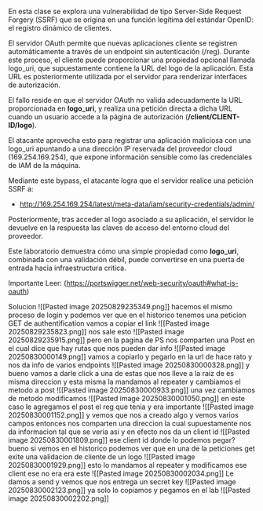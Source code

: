 En esta clase se explora una vulnerabilidad de tipo Server-Side Request Forgery (SSRF) que se origina en una función legítima del estándar OpenID: el registro dinámico de clientes.

El servidor OAuth permite que nuevas aplicaciones cliente se registren automáticamente a través de un endpoint sin autenticación (/reg). Durante este proceso, el cliente puede proporcionar una propiedad opcional llamada logo_uri, que supuestamente contiene la URL del logo de la aplicación. Esta URL es posteriormente utilizada por el servidor para renderizar interfaces de autorización.

El fallo reside en que el servidor OAuth no valida adecuadamente la URL proporcionada en **logo_uri**, y realiza una petición directa a dicha URL cuando un usuario accede a la página de autorización (**/client/CLIENT-ID/logo**).

El atacante aprovecha esto para registrar una aplicación maliciosa con una logo_uri apuntando a una dirección IP reservada del proveedor cloud (169.254.169.254), que expone información sensible como las credenciales de IAM de la máquina.

Mediante este bypass, el atacante logra que el servidor realice una petición SSRF a:

- http://169.254.169.254/latest/meta-data/iam/security-credentials/admin/

Posteriormente, tras acceder al logo asociado a su aplicación, el servidor le devuelve en la respuesta las claves de acceso del entorno cloud del proveedor.

Este laboratorio demuestra cómo una simple propiedad como **logo_uri**, combinada con una validación débil, puede convertirse en una puerta de entrada hacia infraestructura crítica.

Importante Leer: (https://portswigger.net/web-security/oauth#what-is-oauth)

Solucion
![[Pasted image 20250829235349.png]]
hacemos el mismo proceso de login y podemos ver que en el historico tenemos una peticion GET de authentification vamos a copiar el link
![[Pasted image 20250829235823.png]]
nos sale esto 
![[Pasted image 20250829235915.png]]
pero en la pagina de PS nos comparten una Post en el cual dice que hay rutas que nos pueden dar info
![[Pasted image 20250830000149.png]]
vamos a copiarlo y pegarlo en la url de hace rato
y nos da info de varios endpoints
![[Pasted image 20250830000328.png]]
y bueno vamos a darle click a una de estas que nos lleve a la raiz de es misma direccion
y esta misma la mandamos al repeater y cambiamos el metodo a post
![[Pasted image 20250830000933.png]]
una vez cambiamos de metodo modificamos
![[Pasted image 20250830001050.png]]
en este caso le agregamos el post el reg que tenia y era importante
![[Pasted image 20250830001152.png]]
y vemos que nos a creado algo y vemos varios campos 
entonces nos comparten una direccion la cual supuestamente nos da informacion
tal que se veria asi y en efecto nos da un client id
![[Pasted image 20250830001809.png]]
ese client id donde lo podemos pegar?
bueno si vemos en el historico podemos ver que en una de la peticiones get exite una validacion de cliente de un logo
![[Pasted image 20250830001929.png]]
esto lo mandamos al repeater y modificamos ese client
ese no era era este
![[Pasted image 20250830002034.png]]
Le damos a send y vemos que nos entrega un secret key
![[Pasted image 20250830002123.png]]
ya solo lo copiamos y pegamos en el lab
![[Pasted image 20250830002202.png]]

